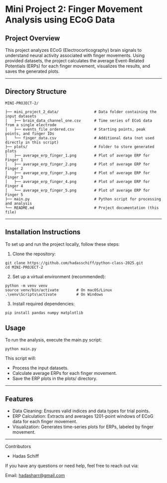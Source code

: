 # Mini Project 2: Finger Movement Analysis using ECoG Data
## Project Overview
This project analyzes ECoG (Electrocorticography) brain signals to understand neural activity associated with finger movements. Using provided datasets, the project calculates the average Event-Related Potentials (ERPs) for each finger movement, visualizes the results, and saves the generated plots.

---

## Directory Structure
```
MINI-PROJECT-2/

├── mini_project_2_data/                # Data folder containing the input datasets    
│   ├── brain_data_channel_one.csv      # Time series of ECoG data from a single electrode  
│   ├── events_file_ordered.csv         # Starting points, peak points, and finger IDs  
│   └── finger_data.csv                 # Additional data (not used directly in this script)  
├── plots/                              # Folder to store generated plots  
│   ├── average_erp_finger_1.png        # Plot of average ERP for Finger 1  
│   ├── average_erp_finger_2.png        # Plot of average ERP for Finger 2  
│   ├── average_erp_finger_3.png        # Plot of average ERP for Finger 3  
│   ├── average_erp_finger_4.png        # Plot of average ERP for Finger 4  
│   └── average_erp_finger_5.png        # Plot of average ERP for Finger 5  
├── main.py                             # Python script for processing and analysis  
└── README.md                           # Project documentation (this file)  
```

---

## Installation Instructions
To set up and run the project locally, follow these steps:

1. Clone the repository:
```
git clone https://github.com/hadasschiff/python-class-2025.git
cd MINI-PROJECT-2
``` 
2. Set up a virtual environment (recommended):
```
python -m venv venv
source venv/bin/activate        # On macOS/Linux
.\venv\Scripts\activate         # On Windows
```
3. Install required dependencies:
```
pip install pandas numpy matplotlib
```

## Usage
To run the analysis, execute the main.py script:
```
python main.py
```
This script will:
* Process the input datasets.
* Calculate average ERPs for each finger movement.
* Save the ERP plots in the plots/ directory.

---

## Features
* Data Cleaning: Ensures valid indices and data types for trial points.
* ERP Calculation: Extracts and averages 1201-point windows of ECoG data for each finger movement.
* Visualization: Generates time-series plots for ERPs, labeled by finger movement.

---

Contributors
* Hadas Schiff

If you have any questions or need help, feel free to reach out via:

Email: hadasharr@gmail.com